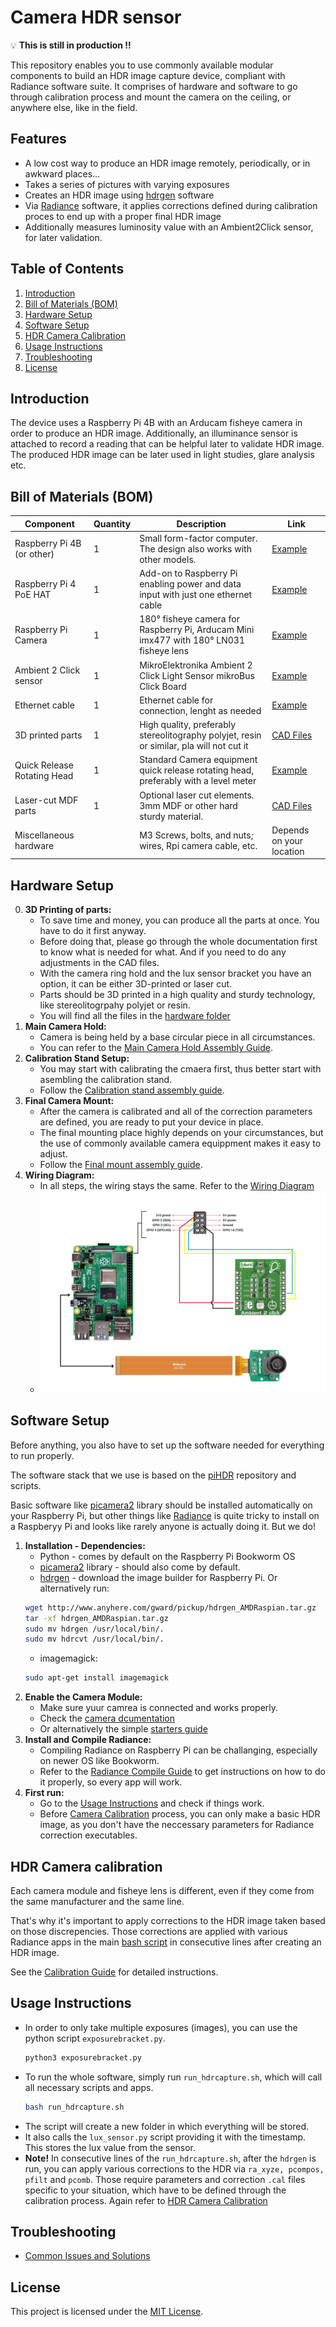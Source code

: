 # Camera HDR sensor

:bulb: **This is still in production !!**

This repository enables you to use commonly available modular components to build an HDR image capture device, 
compliant with Radiance software suite. It comprises of hardware and software to go through calibration process and
mount the camera on the ceiling, or anywhere else, like in the field.

## Features
- A low cost way to produce an HDR image remotely, periodically, or in awkward places...
- Takes a series of pictures with varying exposures
- Creates an HDR image using [hdrgen](http://www.anyhere.com/) software
- Via [Radiance](https://www.radiance-online.org/) software, it applies corrections defined during calibration 
proces to end up with a proper final HDR image
- Additionally measures luminosity value with an Ambient2Click sensor, for later validation.

## Table of Contents
1. [Introduction](#introduction)
2. [Bill of Materials (BOM)](#bill-of-materials-bom)
3. [Hardware Setup](#hardware-setup)
4. [Software Setup](#software-setup)
5. [HDR Camera Calibration](#hdr-camera-calibration)
6. [Usage Instructions](#usage-instructions)
7. [Troubleshooting](#troubleshooting)
8. [License](#license)

## Introduction

The device uses a Raspberry Pi 4B with an Arducam fisheye camera in order to produce an HDR image. Additionally, 
an illuminance sensor is attached to record a reading that can be helpful later to validate HDR image. The produced 
HDR image can be later used in light studies, glare analysis etc.

## Bill of Materials (BOM)
| Component                  | Quantity | Description                                                                               | Link                       |
|----------------------------|----------|-------------------------------------------------------------------------------------------|----------------------------|
| Raspberry Pi 4B (or other) | 1        | Small form-factor computer. The design also works with other models.                      | [Example](https://www.raspberrypi.com/products/raspberry-pi-4-model-b/)               |
| Raspberry Pi 4 PoE HAT     | 1        | Add-on to Raspberry Pi enabling power and data input with just one ethernet cable         | [Example](https://www.raspberrypi.com/products/poe-plus-hat/)               |
| Raspberry Pi Camera        | 1        | 180° fisheye camera for Raspberry Pi, Arducam Mini imx477 with 180° LN031 fisheye lens    | [Example](https://www.arducam.com/product/arducam-12mp-imx477-mini-high-quality-camera-module-for-raspberry-pi/) |
| Ambient 2 Click sensor     | 1        | MikroElektronika Ambient 2 Click Light Sensor mikroBus Click Board                        | [Example](https://nl.rs-online.com/web/p/sensor-development-tools/1360740)            |
| Ethernet cable             | 1        | Ethernet cable for connection, lenght as needed                                           | [Example](https://www.allekabels.nl/utp-kabel/7390/1098220/uutp-kabel-cat-5e.html)    |
| 3D printed parts           | 1        | High quality, preferably stereolitography polyjet, resin or similar, pla will not cut it  | [CAD Files](src/hardware) |
| Quick Release Rotating Head| 1        | Standard Camera equipment quick release rotating head, preferably with a level meter      | [Example](https://www.kamera-express.nl/b-i-g-qr-60p-panorama-snelkoppeling-60mm)     |
| Laser-cut MDF parts        | 1        | Optional laser cut elements. 3mm MDF or other hard sturdy material.                       | [CAD Files](src/hardware) |
| Miscellaneous hardware     |          | M3 Screws, bolts, and nuts; wires, Rpi camera cable, etc.                                 | Depends on your location  |

## Hardware Setup

0. **3D Printing of parts:**
	- To save time and money, you can produce all the parts at once. You have to do it first anyway.
	- Before doing that, please go through the whole documentation first to know what is needed for what. And if you need to do any adjustments in the CAD files.
	- With the camera ring hold and the lux sensor bracket you have an option, it can be either 3D-printed or laser cut.
	- Parts should be 3D printed in a high quality and sturdy technology, like stereolitogrpahy polyjet or resin.
	- You will find all the files in the [hardware folder](src/hardware)
1. **Main Camera Hold:**
	- Camera is being held by a base circular piece in all circumstances.
	- You can refer to the [Main Camera Hold Assembly Guide](docs/00_Camera_Hold_Assembly.md).
1. **Calibration Stand Setup:**
	- You may start with calibrating the cmaera first, thus better start with asembling the calibration stand.
	- Follow the [Calibration stand assembly guide](docs/01_Camera_Calibration_Assembly.md).
2. **Final Camera Mount:**
	- After the camera is calibrated and all of the correction parameters are defined, you are ready to put your device 
	in place.
	- The final mounting place highly depends on your circumstances, but the use of commonly available camera equippment 
	makes it easy to adjust.
	- Follow the [Final mount assembly guide](docs/02_Camera_Final_Assembly.md).
3. **Wiring Diagram:**
	- In all steps, the wiring stays the same. Refer to the [Wiring Diagram](docs/images/Camera_Wiring_Diagram.png)
	- ![Wiring Diagram](docs/images/Camera_Wiring_Diagram.png)

## Software Setup

Before anything, you also have to set up the software needed for everything to run properly.

The software stack that we use is based on the [piHDR](https://github.com/andyrew/piHDR) repository and scripts.

Basic software like [picamera2](https://pypi.org/project/picamera2/) library should be installed automatically 
on your Raspberry Pi, but other things like [Radiance](https://www.radiance-online.org/) is quite tricky to install 
on a Raspberyy Pi and looks like rarely anyone is actually doing it. 
But we do!

1. **Installation - Dependencies:**
	- Python - comes by default on the Raspberry Pi Bookworm OS
	- [picamera2](https://github.com/raspberrypi/picamera2) library - should also come by default.
	- [hdrgen](http://www.anyhere.com/) - download the image builder for Raspberry Pi. Or alternatively run:
	 ```bash
	 wget http://www.anyhere.com/gward/pickup/hdrgen_AMDRaspian.tar.gz
	 tar -xf hdrgen_AMDRaspian.tar.gz
	 sudo mv hdrgen /usr/local/bin/.
	 sudo mv hdrcvt /usr/local/bin/.
	 ```
	- imagemagick:
	 ```bash
	 sudo apt-get install imagemagick
	 ```
2. **Enable the Camera Module:**
	- Make sure yuur camrea is connected and works properly.
	- Check the [camera dcumentation](https://www.raspberrypi.com/documentation/computers/camera_software.html)
	- Or alternatively the simple [starters guide](https://projects.raspberrypi.org/en/projects/getting-started-with-picamera/0)
3. **Install and Compile Radiance:**
	- Compiling Radiance on Raspberry Pi can be challanging, especially on newer OS like Bookworm.
	- Refer to the [Radiance Compile Guide](docs/03_Camera_Software_Radiance_Compile.md) to get instructions on 
	how to do it properly, so every app will work.
4. **First run:**
	- Go to the [Usage Instructions](#usage-instructions) and check if things work.
	- Before [Camera Calibration](#hdr-camera-calibration) process, you can only make a basic HDR image, as you don't 
	have the neccessary parameters for Radiance correction executables.
## HDR Camera calibration

Each camera module and fisheye lens is different, even if they come from the same manufacturer and the same line.

That's why it's important to apply corrections to the HDR image taken based on those discrepencies. Those corrections 
	are applied with various Radiance apps in the main [bash script](src/code/run_hdrcapture.sh) in consecutive lines after creating 
	an HDR image.

See the [Calibration Guide](docs/04_Camera_Calibration_Guide.md) for detailed instructions.

## Usage Instructions

- In order to only take multiple exposures (images), you can use the python script `exposurebracket.py`.
	 ```bash
	 python3 exposurebracket.py
	 ```
- To run the whole software, simply run `run_hdrcapture.sh`, which will call all necessary scripts and apps.
	 ```bash
	 bash run_hdrcapture.sh
	 ```
- The script will create a new folder in which everything will be stored.
- It also calls the `lux_sensor.py` script providing it with the timestamp. This stores the lux value from the sensor.
- **Note!** In consecutive lines of the `run_hdrcapture.sh`, after the `hdrgen` is run, you can apply various corrections to 
	the HDR via `ra_xyze, pcompos, pfilt` and `pcomb`. Those require parameters and correction `.cal` files specific 
	to your situation, which have to be defined through the calibration process. 
	Again refer to [HDR Camera Calibration](#hdr-camera-calibration)

## Troubleshooting
- [Common Issues and Solutions](docs/troubleshooting.md)

## License
This project is licensed under the [MIT License](LICENSE).
